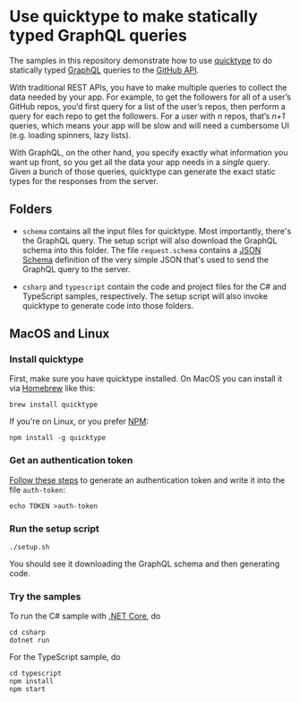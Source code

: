 # Use quicktype to make statically typed GraphQL queries

The samples in this repository demonstrate how to use
[quicktype](https://quicktype.io/) to do statically typed
[GraphQL](http://graphql.org/) queries to the
[GitHub API](https://developer.github.com/v4/).

With traditional REST APIs, you have to make multiple queries to collect the data needed by your app. For example, to get the followers for all of a user’s GitHub repos, you’d first query for a list of the user’s repos, then perform a query for each repo to get the followers. For a user with *n* repos, that’s *n+1* queries, which means your app will be slow and will need a cumbersome UI (e.g. loading spinners, lazy lists).

With GraphQL, on the other hand, you specify exactly what information you want up front, so you get all the data your app needs in a *single* query.  Given a bunch of those queries, quicktype can generate the exact static types for the responses from the server.

## Folders

* `schema` contains all the input files for quicktype.  Most importantly, there's the GraphQL query.  The setup script will also download the GraphQL schema into this folder.  The file `request.schema` contains a [JSON Schema](http://json-schema.org) definition of the very simple JSON that's used to send the GraphQL query to the server.

* `csharp` and `typescript` contain the code and project files for the C# and TypeScript samples, respectively.  The setup script will also invoke quicktype to generate code into those folders.

## MacOS and Linux

### Install quicktype

First, make sure you have quicktype installed.  On MacOS you can
install it via [Homebrew](https://brew.sh/) like this:

    brew install quicktype

If you're on Linux, or you prefer [NPM](https://www.npmjs.com/):

    npm install -g quicktype

### Get an authentication token

[Follow these steps](https://help.github.com/articles/creating-a-personal-access-token-for-the-command-line/)
to generate an authentication token and write it into the file `auth-token`:

    echo TOKEN >auth-token

### Run the setup script

    ./setup.sh

You should see it downloading the GraphQL schema and then generating
code.

### Try the samples

To run the C# sample with
[.NET Core](https://www.microsoft.com/net/learn/get-started/macos), do

    cd csharp
	dotnet run

For the TypeScript sample, do

    cd typescript
	npm install
	npm start
